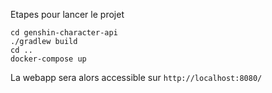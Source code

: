 Etapes pour lancer le projet

```
cd genshin-character-api
./gradlew build
cd ..
docker-compose up
```

La webapp sera alors accessible sur `http://localhost:8080/`